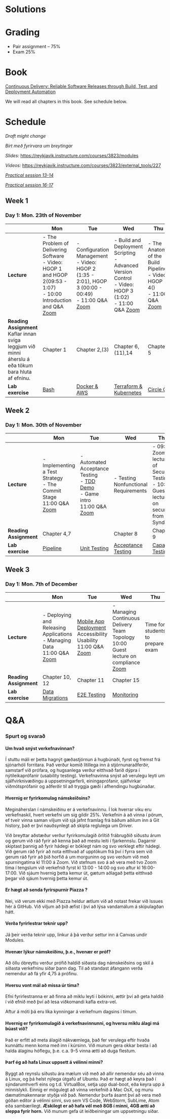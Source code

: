 # Solutions


# Grading

- Pair assignment – 75%
- Exam 25%

# Book

[Continuous Delivery: Reliable Software Releases through Build, Test, and Deployment Automation](https://www.amazon.com/Continuous-Delivery-Deployment-Automation-Addison-Wesley/dp/0321601912)

We will read all chapters in this book. See schedule below.


# Schedule

*Draft might change*

*Birt með fyrirvara um breytingar*

*Slides:* https://reykjavik.instructure.com/courses/3823/modules

*Videos:* https://reykjavik.instructure.com/courses/3823/external_tools/227

[*Practical session 13-14*](https://eu01web.zoom.us/j/63953746447?pwd=NDFPK2J0cVNQbElpZGovdUxFVjlrUT09)

[*Practical session 16-17*](https://eu01web.zoom.us/j/63576957196?pwd=anhsWkhFL3dleklYMGpLbWcxZGQrZz09)

## Week 1

### Day 1: Mon. 23th of November

|                        | Mon                                                      | Tue                                                       | Wed                                                                           | Thu                                                   | Fri                                              |
| ---------------------- | -------------------------------------------------------- | --------------------------------------------------------- | ----------------------------------------------------------------------------- | ----------------------------------------------------- | ------------------------------------------------ |
| **Lecture**            | - The Problem of Delivering Software <br>- Video: HGOP 1 and HGOP 2(09:53 - 1:07) <br> - 10:00 Introduction and Q&A [Zoom](https://eu01web.zoom.us/j/68303049072) | - Configuration Management <br>- Video: HGOP 2 (1:35 - 2:01), HGOP 3 (00:00 - 00:49) <br> - 11:00 Q&A [Zoom](https://eu01web.zoom.us/j/68392130813) | - Build and Deployment Scripting <br> - Advanced Version Control <br>- Video: HGOP 3 (1:02) <br> - 11:00 Q&A [Zoom](https://eu01web.zoom.us/j/65734655644) | - The Anatomy of the Build Pipeline <br>- Video: HGOP 4() <br> - 11:00 Q&A [Zoom](https://eu01web.zoom.us/j/67890803409)                  | No lecture, Lab day                              |
| **Reading Assignment** <br> Kaflar innan sviga leggjum við minni áherslu á eða tökum bara hluta af efninu. | Chapter 1                                                | Chapter 2,(3)                                  | Chapter 6,(11),14                                                                  | Chapter 5                                      |                                                  |
| **Lab exercise**       | [Bash](/assignments/week-01/day-01/README.md)            | [Docker & AWS](/assignments/week-01/day-02/README.md)                     | [Terraform & Kubernetes](/assignments/week-01/day-03/README.md)                                             | [Circle CI](/assignments/week-01/day-04/README.md)  | [Week 1 Assignment](/assignments/week-01/day-05/README.md)   |

## Week 2

### Day 1: Mon. 30th of November

|                        | Mon                                                                   | Tue                                                                                              | Wed                                                                  | Thu                                                                          | Fri                                               |
| ---------------------- | --------------------------------------------------------------------- | ------------------------------------------------------------------------------------------------ | -------------------------------------------------------------------- | ---------------------------------------------------------------------------- | ------------------------------------------------- |
| **Lecture**            | - Implementing a Test Strategy <br> - The Commit Stage <br> 11:00 Q&A [Zoom](https://eu01web.zoom.us/j/66396725335)| - Automated Acceptance Testing<br>- [TDD Demo](https://www.youtube.com/watch?v=dgJ43S_c2XM&feature=youtu.be) <br> - Game intro <br> 11:00 Q&A [Zoom](https://eu01web.zoom.us/j/62752474886) | - Testing Nonfunctional Requirements <br>                                    | - 09:00 Zoom lecture of Security Testing. <br> - 10:00 Guest lecture on security from Syndis | No lecture, Lab day                               |
| **Reading Assignment** | Chapter 4,7                                                           |                                                                                                  | Chapter 8                                                            | Chapter 9                                                                    |                                                   |
| **Lab exercise**       | [Pipeline](/assignments/week-02/day-06/README.md)                                | [Unit Testing](/assignments/week-02/day-07/README.md)                                                    | [Acceptance Testing](/assignments/week-02/day-08/README.md) | [Capacity Testing](/assignments/week-02/day-09/README.md) | [Week 2 Assignment](/assignments/week-02/day-10/README.md) |

## Week 3

### Day 1: Mon. 7th of December

|                        | Mon                                                            | Tue                                                                  | Wed                                               | Thu                               | Fri                                                |
| ---------------------- | -------------------------------------------------------------- | -------------------------------------------------------------------- | ------------------------------------------------- | --------------------------------- | -------------------------------------------------- |
| **Lecture**            | - Deploying and Releasing Applications<br>- Managing Data<br>11:00 Q&A [Zoom](https://eu01web.zoom.us/j/68392394252) | [Mobile App Deployment](https://youtu.be/LbNDzrHXaI8) <br> Accessibility<br>Usability<br>11:00 Q&A [Zoom]() | - Managing Continuous Delivery<br> Team Topology<br> 10:00 Guest lecture on compliance [Zoom]() | Time for students to prepare exam | Exam, 09:00 - 10:30                                |
| **Reading Assignment** | Chapter 10, 12                                                     | Chapter 11                                                           |Chapter 15                                             |                                   |                                                    |
| **Lab exercise**       | [Data Migrations](/assignments/week-03/day-11/README.md) |   [E2E Testing](/assignments/week-03/day-12/README.md)                           | [Monitoring](/assignments/week-03/day-13/README.md) |                                   | [Week 3 Assignment](/assignments/week-03/day-14/README.md) |



# Q&A

### Spurt og svarað

#### Um hvað snýst verkefnavinnan?

Í stuttu máli er þetta hagnýt gæðastjórnun á hugbúnaði, fyrst og fremst frá
sjónarhóli forritara. Það verður komið lítillega inn á stjórnunaraðferðir,
samstarf við prófara, og hugsanlega verður eitthvað farið dýpra í
nýtileikaprófanir (usability testing). Verkefnavinna snýst að verulegu leyti um
sjálfvirknivæðingu á uppsetningarferli, einingaprófanir, sjálfvirkar
viðmótsprófanir og aðferðir til að tryggja gæði í afhendingu hugbúnaðar.

#### Hvernig er fyrirkomulag námskeiðsins?

Megináherslan í námskeiðinu er á verkefnavinnu. Í lok hverrar viku eru
verkefnaskil, hvert verkefni um sig gildir 25%. Verkefnin á að vinna í pörum, ef
tveir vinna saman viljum við sjá jafnt framlag frá báðum aðilum inn á Git
history, það er því nauðsynlegt að skipta reglulega um Driver.


Við breyttar aðstæður verður fyrirkomulagið örlítið frábrugðið síðustu árum og gerum við ráð fyrir að kenna það að mestu leiti í fjarkennslu. 
Dagarnir skiptast þannig að fyrir hádegi er bóklegt nám og svo verklegt eftir hádegi. Við gerum ráð fyrir að nota eitthvað af upptökum frá því í fyrra sem við gerum ráð fyrir að þið horfið á um morguninn og svo verðum við með spurningatíma kl 11:00 á Zoom. 
Við stefnum svo á að vera með tvo Zoom tíma í tengslum við verkefnið fyrst kl 13:00 - 14:00 og svo aftur kl 16:00-17:00. Við sjáum hvernig þetta kemur út, gætum aðlagað þetta eitthvað þegar við sjáum hvernig þetta kemur út. 

#### Er hægt að senda fyrirspurnir Piazza ?

Nei, við verum ekki með Piazza heldur ætlum við að notast frekar við Issues hér
á GitHub. Við viljum að þið æfist í því að lýsa vandamálum á skipulagðan hátt.

#### Verða fyrirlestrar teknir upp?

Já þeir verða teknir upp, linkur á þá verður settur inn á Canvas undir Modules.

#### Hvenær lýkur námskeiðinu, þ.e., hvenær er próf?

Að öllu óbreyttu verður prófið haldið síðasta dag námskeiðsins og skil á síðasta
verkefninu síðar þann dag. Til að standast áfangann verða nemendur að fá yfir
4,75 á prófinu.

#### Hversu vont mál að missa úr tíma?

Efni fyrirlestranna er að finna að miklu leyti í bókinni, ættir því að geta
haldið í við efnið með því að lesa viðkomandi kafla extra-vel.

Aftur á móti þá eru líka kynningar á verkefnum dagsins í tímum.

#### Hvernig er fyrirkomulagið á verkefnavinnunni, og hversu miklu álagi má búast við?

Það er erfitt að meta álagið nákvæmlega, það fer verulega eftir hvaða kunnáttu
menn koma með inn í kúrsinn. Við munum gera okkar besta í að halda álaginu
hóflegu, þ.e. c.a. 9-5 vinna ætti að duga flestum.

#### Þarf ég að hafa Linux uppsett á vélinni minni?

Byggt að reynslu síðustu ára mælum við með að allir nemendur séu að vinna á
Linux, og þá helst nýlega útgafú af Ubuntu. Það er hægt að keyra það í sýndarumhverfi
eins og t.d. VirtualBox, setja upp dual-boot, eða keyra upp á minnislykli.
Einnig er mögulegt að vinna verkefnið á Mac OsX, og munu dæmatímakennarar styðja
við það. Nemendur þurfa ásamt því að vera með góðan editor á vélinni sinni, svo
sem VS Code, WebStorm, SubLime, Atom eða sambærilegt. **Æskilegt er að hafa vél
með 8GB í minni, 4GB ætti að sleppa fyrir horn.** Við munum gefa út
leiðbeiningar um uppsetningu síðar.
